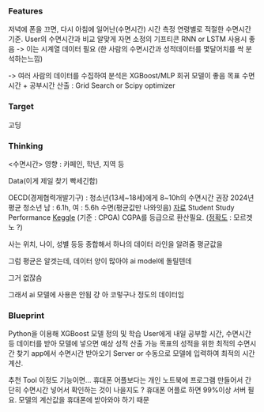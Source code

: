 ### Features

저녁에 폰을 끄면, 다시 아침에 일어난(수면시간) 시간 측정
연령별로 적절한 수면시간 기준. User의 수면시간과 비교
알맞게 자면 소정의 기프티콘
RNN or LSTM  사용시 좋음 -> 이는 시계열 데이터 필요
(한 사람의 수면시간과 성적데이터를 몇달어치를 싹 분석하는느낌)

-> 여러 사람의 데이터를 수집하여 분석은 XGBoost/MLP 회귀 모델이 좋음
목표 수면시간 + 공부시간 산출 : Grid Search or Scipy optimizer

### Target
고딩

### Thinking
<수면시간>
영향 : 카페인, 학년, 지역 등

Data(이게 제일 찾기 빡세긴함)

OECD(경제협력개발기구) : 청소년(13세~18세)에게 8~10h의 수면시간 권장
2024년 평균 청소년 남 : 6.1h,  여 : 5.6h 수면(평균값만 나와잇음)  [자료](https://data.seoul.go.kr/dataList/10961/S/2/datasetView.do)
Student Study Performance [Keggle]( https://www.kaggle.com/datasets/nabilajahan/student-study-performance/data
) (기준 : CPGA)
CGPA를 등급으로 환산필요. ([정확도](https://www.cgpa2percentage.com/#google_vignette) : 모르겟노 ?)


사는 위치, 나이, 성별 등등 종합해서 하나의 데이터 라인을 알려줌 평균값을

그럼 평균은 알겟는데, 데이터 양이 많아야 ai model에 돌릴텐데

그거 없잖슴

그래서 ai 모델에 사용은 안됨 걍 아 코렇구나 정도의 데이터임


### Blueprint

Python을 이용해 XGBoost 모델 정의 및 학습
User에게 내일 공부할 시간, 수면시간 등 데이터를 받아 모델에 넣으면 예상 성적 산출 가능
목표의 성적을 위한 최적의 수면시간 찾기
app에서 수면시간 받아오기
Server or 수동으로 모델에 입력하여 최적의 시간 계산.

추천 Tool
이정도 기능이면… 휴대폰 어플보다는 개인 노트북에 프로그램 만들어서 간단히 수면시간 넣어서 확인하는 것이 나을지도 ?
휴대폰 어플로 하면 99%이상 서버 필요. 모델의 계산값을 휴대폰에 받아와야 하기 때문
